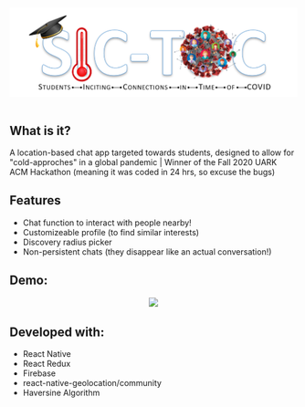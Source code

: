 <h1 align="center"><img src="./src/assets/sictoc.png" /><h1>
<h2>What is it?</h3>
<p>A location-based chat app targeted towards students, designed to allow for "cold-approches" in a global pandemic | Winner of the Fall 2020 UARK ACM Hackathon (meaning it was coded in 24 hrs, so excuse the bugs)</p>
  <h2>Features</h2>
<ul>
  <li>Chat function to interact with people nearby!</li>
  <li>Customizeable profile (to find similar interests)</li>
  <li>Discovery radius picker</li>
  <li>Non-persistent chats (they disappear like an actual conversation!)</li>
</ul>
  <h2>Demo: </h2>
<p align="center"><img src="./sictoc.gif" /><p>
  <h2>Developed with:</h2>
  <ul>
    <li>React Native</li>
    <li>React Redux</li>
    <li>Firebase</li>
    <li>react-native-geolocation/community</li>
    <li>Haversine Algorithm</li>
 </ul>
